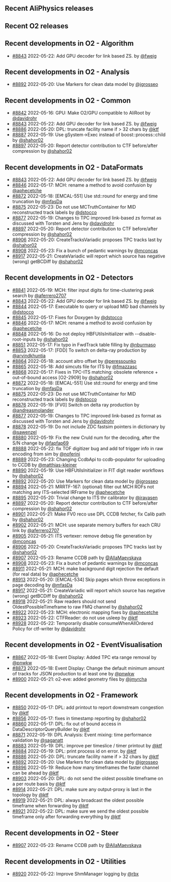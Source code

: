 ## Recent AliPhysics releases
## Recent O2 releases
## Recent developments in O2 - Algorithm
- [\#8843](https://github.com/AliceO2Group/AliceO2/pull/8843) 2022-05-22: Add GPU decoder for link based ZS. by [@fweig](https://github.com/fweig)
## Recent developments in O2 - Analysis
- [\#8892](https://github.com/AliceO2Group/AliceO2/pull/8892) 2022-05-20: Use Markers for clean data model by [@jgrosseo](https://github.com/jgrosseo)
## Recent developments in O2 - Common
- [\#8842](https://github.com/AliceO2Group/AliceO2/pull/8842) 2022-05-16: GPU: Make O2/GPU compatible to AliRoot by [@davidrohr](https://github.com/davidrohr)
- [\#8843](https://github.com/AliceO2Group/AliceO2/pull/8843) 2022-05-22: Add GPU decoder for link based ZS. by [@fweig](https://github.com/fweig)
- [\#8886](https://github.com/AliceO2Group/AliceO2/pull/8886) 2022-05-20: DPL: truncate facility name if > 32 chars by [@ktf](https://github.com/ktf)
- [\#8887](https://github.com/AliceO2Group/AliceO2/pull/8887) 2022-05-19: Use gSystem->Exec instead of boost::process::child by [@shahor02](https://github.com/shahor02)
- [\#8897](https://github.com/AliceO2Group/AliceO2/pull/8897) 2022-05-20: Report detector contribution to CTF before/after compression by [@shahor02](https://github.com/shahor02)
## Recent developments in O2 - DataFormats
- [\#8843](https://github.com/AliceO2Group/AliceO2/pull/8843) 2022-05-22: Add GPU decoder for link based ZS. by [@fweig](https://github.com/fweig)
- [\#8846](https://github.com/AliceO2Group/AliceO2/pull/8846) 2022-05-17: MCH: rename a method to avoid confusion by [@aphecetche](https://github.com/aphecetche)
- [\#8872](https://github.com/AliceO2Group/AliceO2/pull/8872) 2022-05-18: [EMCAL-551] Use std::round for energy and time truncation by [@mfasDa](https://github.com/mfasDa)
- [\#8875](https://github.com/AliceO2Group/AliceO2/pull/8875) 2022-05-23: Do not use MCTruthContainer for MID reconstructed track labels by [@dstocco](https://github.com/dstocco)
- [\#8877](https://github.com/AliceO2Group/AliceO2/pull/8877) 2022-05-19: Changes to TPC improved link-based zs format as discussed with Torsten and Jens by [@davidrohr](https://github.com/davidrohr)
- [\#8897](https://github.com/AliceO2Group/AliceO2/pull/8897) 2022-05-20: Report detector contribution to CTF before/after compression by [@shahor02](https://github.com/shahor02)
- [\#8906](https://github.com/AliceO2Group/AliceO2/pull/8906) 2022-05-20: CreateTracksVariadic proposes TPC tracks last by [@shahor02](https://github.com/shahor02)
- [\#8908](https://github.com/AliceO2Group/AliceO2/pull/8908) 2022-05-23: Fix a bunch of pedantic warnings by [@mconcas](https://github.com/mconcas)
- [\#8917](https://github.com/AliceO2Group/AliceO2/pull/8917) 2022-05-21: CreateVariadic will report which source has negative (wrong) getBCDiff by [@shahor02](https://github.com/shahor02)
## Recent developments in O2 - Detectors
- [\#8841](https://github.com/AliceO2Group/AliceO2/pull/8841) 2022-05-19: MCH: filter input digits for time-clustering peak search by [@aferrero2707](https://github.com/aferrero2707)
- [\#8843](https://github.com/AliceO2Group/AliceO2/pull/8843) 2022-05-22: Add GPU decoder for link based ZS. by [@fweig](https://github.com/fweig)
- [\#8844](https://github.com/AliceO2Group/AliceO2/pull/8844) 2022-05-17: Executable to query or upload MID bad channels by [@dstocco](https://github.com/dstocco)
- [\#8845](https://github.com/AliceO2Group/AliceO2/pull/8845) 2022-05-17: Fixes for Doxygen by [@dstocco](https://github.com/dstocco)
- [\#8846](https://github.com/AliceO2Group/AliceO2/pull/8846) 2022-05-17: MCH: rename a method to avoid confusion by [@aphecetche](https://github.com/aphecetche)
- [\#8848](https://github.com/AliceO2Group/AliceO2/pull/8848) 2022-05-16: Do not deploy HBFUtilsInitializer with --disable-root-inputs by [@shahor02](https://github.com/shahor02)
- [\#8851](https://github.com/AliceO2Group/AliceO2/pull/8851) 2022-05-17: Fix typo in FwdTrack table filling by [@nburmaso](https://github.com/nburmaso)
- [\#8853](https://github.com/AliceO2Group/AliceO2/pull/8853) 2022-05-17: [FDD] To switch on delta-ray production by [@arvindkhuntia](https://github.com/arvindkhuntia)
- [\#8864](https://github.com/AliceO2Group/AliceO2/pull/8864) 2022-05-18: account altro offset by [@peressounko](https://github.com/peressounko)
- [\#8865](https://github.com/AliceO2Group/AliceO2/pull/8865) 2022-05-18: Add simcuts file for ITS by [@fmazzasc](https://github.com/fmazzasc)
- [\#8868](https://github.com/AliceO2Group/AliceO2/pull/8868) 2022-05-17: Fixes in TPC-ITS matching: obsolete reference + out-of-bound access [O2-2909] by [@shahor02](https://github.com/shahor02)
- [\#8872](https://github.com/AliceO2Group/AliceO2/pull/8872) 2022-05-18: [EMCAL-551] Use std::round for energy and time truncation by [@mfasDa](https://github.com/mfasDa)
- [\#8875](https://github.com/AliceO2Group/AliceO2/pull/8875) 2022-05-23: Do not use MCTruthContainer for MID reconstructed track labels by [@dstocco](https://github.com/dstocco)
- [\#8876](https://github.com/AliceO2Group/AliceO2/pull/8876) 2022-05-19: [FV0] Switch on delta ray production by [@andreasmolander](https://github.com/andreasmolander)
- [\#8877](https://github.com/AliceO2Group/AliceO2/pull/8877) 2022-05-19: Changes to TPC improved link-based zs format as discussed with Torsten and Jens by [@davidrohr](https://github.com/davidrohr)
- [\#8878](https://github.com/AliceO2Group/AliceO2/pull/8878) 2022-05-19: Do not include ZDC fastsim pointers in dictionary by [@sawenzel](https://github.com/sawenzel)
- [\#8880](https://github.com/AliceO2Group/AliceO2/pull/8880) 2022-05-19: Fix the new CruId num for the decoding, after the S/N change by [@fapfap69](https://github.com/fapfap69)
- [\#8888](https://github.com/AliceO2Group/AliceO2/pull/8888) 2022-05-22: fix TOF digitizer bug and add tof trigger info in raw encoding from sim by [@noferini](https://github.com/noferini)
- [\#8889](https://github.com/AliceO2Group/AliceO2/pull/8889) 2022-05-23: Changing CcdbApi to ccdb-populator for uploading to CCDB by [@matthias-kleiner](https://github.com/matthias-kleiner)
- [\#8890](https://github.com/AliceO2Group/AliceO2/pull/8890) 2022-05-19: Use HBFUtilsInitializer in FIT digit reader workflows by [@shahor02](https://github.com/shahor02)
- [\#8892](https://github.com/AliceO2Group/AliceO2/pull/8892) 2022-05-20: Use Markers for clean data model by [@jgrosseo](https://github.com/jgrosseo)
- [\#8894](https://github.com/AliceO2Group/AliceO2/pull/8894) 2022-05-21: MRRTF-167: (optional) filter out MCH ROFs not matching any ITS-selected IRFrame by [@aphecetche](https://github.com/aphecetche)
- [\#8895](https://github.com/AliceO2Group/AliceO2/pull/8895) 2022-05-20: Trivial change to ITS thr calibrator by [@iravasen](https://github.com/iravasen)
- [\#8897](https://github.com/AliceO2Group/AliceO2/pull/8897) 2022-05-20: Report detector contribution to CTF before/after compression by [@shahor02](https://github.com/shahor02)
- [\#8901](https://github.com/AliceO2Group/AliceO2/pull/8901) 2022-05-21: Make FV0 reco use DPL CCDB fetcher, fix Calib path by [@shahor02](https://github.com/shahor02)
- [\#8902](https://github.com/AliceO2Group/AliceO2/pull/8902) 2022-05-21: MCH: use separate memory buffers for each CRU link by [@aferrero2707](https://github.com/aferrero2707)
- [\#8905](https://github.com/AliceO2Group/AliceO2/pull/8905) 2022-05-21: ITS vertexer: remove debug file generation by [@mconcas](https://github.com/mconcas)
- [\#8906](https://github.com/AliceO2Group/AliceO2/pull/8906) 2022-05-20: CreateTracksVariadic proposes TPC tracks last by [@shahor02](https://github.com/shahor02)
- [\#8907](https://github.com/AliceO2Group/AliceO2/pull/8907) 2022-05-23: Rename CCDB path by [@AllaMaevskaya](https://github.com/AllaMaevskaya)
- [\#8908](https://github.com/AliceO2Group/AliceO2/pull/8908) 2022-05-23: Fix a bunch of pedantic warnings by [@mconcas](https://github.com/mconcas)
- [\#8911](https://github.com/AliceO2Group/AliceO2/pull/8911) 2022-05-21: MCH: make background digit rejection the default (for real data) by [@aphecetche](https://github.com/aphecetche)
- [\#8913](https://github.com/AliceO2Group/AliceO2/pull/8913) 2022-05-20: [EMCAL-534] Skip pages which throw exceptions in page decoding by [@mfasDa](https://github.com/mfasDa)
- [\#8917](https://github.com/AliceO2Group/AliceO2/pull/8917) 2022-05-21: CreateVariadic will report which source has negative (wrong) getBCDiff by [@shahor02](https://github.com/shahor02)
- [\#8918](https://github.com/AliceO2Group/AliceO2/pull/8918) 2022-05-21: Raw readers should not send OldestPossibleTimeframe to raw FMQ channel by [@shahor02](https://github.com/shahor02)
- [\#8922](https://github.com/AliceO2Group/AliceO2/pull/8922) 2022-05-23: MCH: electronic mapping fixes by [@aphecetche](https://github.com/aphecetche)
- [\#8923](https://github.com/AliceO2Group/AliceO2/pull/8923) 2022-05-22: CTFReader: do not use usleep by [@ktf](https://github.com/ktf)
- [\#8928](https://github.com/AliceO2Group/AliceO2/pull/8928) 2022-05-22: Temporarily disable consumeWhenAllOrdered Policy for ctf-writer by [@davidrohr](https://github.com/davidrohr)
## Recent developments in O2 - EventVisualisation
- [\#8867](https://github.com/AliceO2Group/AliceO2/pull/8867) 2022-05-18: Event Display: Added TPC eta range removal by [@pnwkw](https://github.com/pnwkw)
- [\#8873](https://github.com/AliceO2Group/AliceO2/pull/8873) 2022-05-18: Event Display: Change the default minimum amount of tracks for JSON production to at least one by [@pnwkw](https://github.com/pnwkw)
- [\#8900](https://github.com/AliceO2Group/AliceO2/pull/8900) 2022-05-21: o2-eve: added geometry files by [@jmyrcha](https://github.com/jmyrcha)
## Recent developments in O2 - Framework
- [\#8850](https://github.com/AliceO2Group/AliceO2/pull/8850) 2022-05-17: DPL: add printout to report downstream congestion by [@ktf](https://github.com/ktf)
- [\#8856](https://github.com/AliceO2Group/AliceO2/pull/8856) 2022-05-17: fixes in timestamp reporting by [@shahor02](https://github.com/shahor02)
- [\#8860](https://github.com/AliceO2Group/AliceO2/pull/8860) 2022-05-17: DPL: fix out of bound access in DataDescriptorQueryBuilder by [@ktf](https://github.com/ktf)
- [\#8871](https://github.com/AliceO2Group/AliceO2/pull/8871) 2022-05-19: DPL Analysis: Event mixing: time performance validation by [@saganatt](https://github.com/saganatt)
- [\#8883](https://github.com/AliceO2Group/AliceO2/pull/8883) 2022-05-19: DPL: improve per timeslice / timer printout by [@ktf](https://github.com/ktf)
- [\#8884](https://github.com/AliceO2Group/AliceO2/pull/8884) 2022-05-19: DPL: print process id on error. by [@ktf](https://github.com/ktf)
- [\#8886](https://github.com/AliceO2Group/AliceO2/pull/8886) 2022-05-20: DPL: truncate facility name if > 32 chars by [@ktf](https://github.com/ktf)
- [\#8892](https://github.com/AliceO2Group/AliceO2/pull/8892) 2022-05-20: Use Markers for clean data model by [@jgrosseo](https://github.com/jgrosseo)
- [\#8896](https://github.com/AliceO2Group/AliceO2/pull/8896) 2022-05-19: Reduce how many timeframes the faster channel can be ahead by [@ktf](https://github.com/ktf)
- [\#8903](https://github.com/AliceO2Group/AliceO2/pull/8903) 2022-05-20: DPL: do not send the oldest possible timeframe on a per route basis by [@ktf](https://github.com/ktf)
- [\#8914](https://github.com/AliceO2Group/AliceO2/pull/8914) 2022-05-21: DPL: make sure any output-proxy is last in the topology by [@ktf](https://github.com/ktf)
- [\#8919](https://github.com/AliceO2Group/AliceO2/pull/8919) 2022-05-21: DPL: always broadcast the oldest possible timeframe when forwarding by [@ktf](https://github.com/ktf)
- [\#8921](https://github.com/AliceO2Group/AliceO2/pull/8921) 2022-05-22: DPL: make sure we send the oldest possible timeframe only after forwarding everything by [@ktf](https://github.com/ktf)
## Recent developments in O2 - Steer
- [\#8907](https://github.com/AliceO2Group/AliceO2/pull/8907) 2022-05-23: Rename CCDB path by [@AllaMaevskaya](https://github.com/AllaMaevskaya)
## Recent developments in O2 - Utilities
- [\#8920](https://github.com/AliceO2Group/AliceO2/pull/8920) 2022-05-22: Improve ShmManager logging by [@rbx](https://github.com/rbx)
